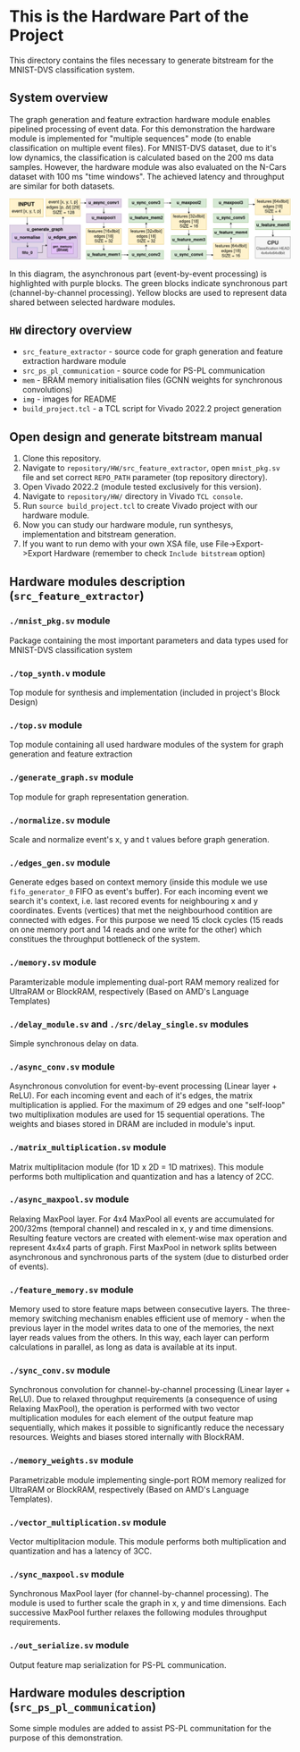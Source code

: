 # This is the Hardware Part of the Project

This directory contains the files necessary to generate bitstream for the MNIST-DVS classification system. 

## System overview

The graph generation and feature extraction hardware module enables pipelined processing of event data. For this demonstration the hardware module is implemented for "multiple sequences" mode (to enable classification on multiple event files). For MNIST-DVS dataset, due to it's low dynamics, the classification is calculated based on the 200 ms data samples. However, the hardware module was also evaluated on the N-Cars dataset with 100 ms "time windows". The achieved latency and throughput are similar for both datasets.

![Diagram](img/Diagram.png)

In this diagram, the asynchronous part (event-by-event processing) is highlighted with purple blocks. The green blocks indicate synchronous part (channel-by-channel processing). Yellow blocks are used to represent data shared between selected hardware modules. 

## `HW` directory overview

- `src_feature_extractor` - source code for graph generation and feature extraction hardware module
- `src_ps_pl_communication` - source code for PS-PL communication
- `mem` - BRAM memory initialisation files (GCNN weights for synchronous convolutions)
- `img` - images for README
- `build_project.tcl` - a TCL script for Vivado 2022.2 project generation

## Open design and generate bitstream manual

1. Clone this repository.
2. Navigate to `repository/HW/src_feature_extractor`, open `mnist_pkg.sv` file and set correct `REPO_PATH` parameter (top repository directory).
2. Open Vivado 2022.2 (module tested exclusively for this version).
3. Navigate to `repository/HW/` directory in Vivado `TCL console`.
4. Run `source build_project.tcl` to create Vivado project with our hardware module.
5. Now you can study our hardware module, run synthesys, implementation and bitstream generation.
6. If you want to run demo with your own XSA file, use File->Export->Export Hardware (remember to check `Include bitstream` option)

## Hardware modules description (`src_feature_extractor`)

### `./mnist_pkg.sv` module

Package containing the most important parameters and data types used for MNIST-DVS classification system

### `./top_synth.v` module

Top module for synthesis and implementation (included in project's Block Design)

### `./top.sv` module

Top module containing all used hardware modules of the system for graph generation and feature extraction

### `./generate_graph.sv` module

Top module for graph representation generation.

### `./normalize.sv` module

Scale and normalize event's x, y and t values before graph generation.

### `./edges_gen.sv` module

Generate edges based on context memory (inside this module we use `fifo_generator_0` FIFO as event's buffer). For each incoming event we search it's context, i.e. last recored events for neighbouring x and y coordinates. Events (vertices) that met the neighbourhood contition are connected with edges. For this purpose we need 15 clock cycles (15 reads on one memory port and 14 reads and one write for the other) which constitues the throughput bottleneck of the system. 

### `./memory.sv` module

Paramterizable module implementing dual-port RAM memory realized for UltraRAM or BlockRAM, respectively (Based on AMD's Language Templates)

### `./delay_module.sv` and `./src/delay_single.sv` modules

Simple synchronous delay on data. 

### `./async_conv.sv` module

Asynchronous convolution for event-by-event processing (Linear layer + ReLU). For each incoming event and each of it's edges, the matrix multiplication is applied. For the maximum of 29 edges and one "self-loop" two multiplixation modules are used for 15 sequential operations. The weights and biases stored in DRAM are included in module's input. 

### `./matrix_multiplication.sv` module

Matrix multiplitacion module (for 1D x 2D = 1D matrixes). This module performs both multiplication and quantization and has a latency of 2CC. 

### `./async_maxpool.sv` module

Relaxing MaxPool layer. For 4x4 MaxPool all events are accumulated for 200/32ms (temporal channel) and rescaled in x, y and time dimensions. Resulting feature vectors are created with element-wise max operation and represent 4x4x4 parts of graph. First MaxPool in network splits between asynchronous and synchronous parts of the system (due to disturbed order of events).

### `./feature_memory.sv` module

Memory used to store feature maps between consecutive layers. The three-memory switching mechanism enables efficient use of memory - when the previous layer in the model writes data to one of the memories, the next layer reads values from the others. In this way, each layer can perform calculations in parallel, as long as data is available at its input.

### `./sync_conv.sv` module

Synchronous convolution for channel-by-channel processing (Linear layer + ReLU). Due to relaxed throughput requirements (a consequence of using Relaxing MaxPool), the operation is performed with two vector multiplication modules for each element of the output feature map sequentially, which makes it possible to significantly reduce the necessary resources. Weights and biases stored internally with BlockRAM. 

### `./memory_weights.sv` module

Parametrizable module implementing single-port ROM memory realized for UltraRAM or BlockRAM, respectively (Based on AMD's Language Templates).

### `./vector_multiplication.sv` module

Vector multiplitacion module. This module performs both multiplication and quantization and has a latency of 3CC.

### `./sync_maxpool.sv` module

Synchronous MaxPool layer (for channel-by-channel processing). The module is used to further scale the graph in x, y and time dimensions. Each successive MaxPool further relaxes the following modules throughput requirements. 

### `./out_serialize.sv` module

Output feature map serialization for PS-PL communication.

## Hardware modules description (`src_ps_pl_communication`)

Some simple modules are added to assist PS-PL communitation for the purpose of this demonstration.
